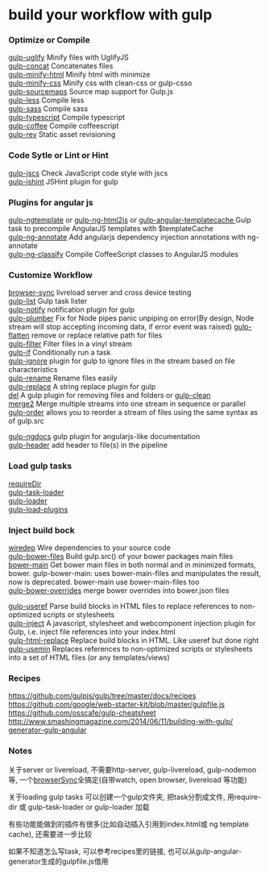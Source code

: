 # build your workflow with gulp

### Optimize or Compile
[gulp-uglify](https://www.npmjs.com/package/gulp-uglify) Minify files with UglifyJS  
[gulp-concat](https://www.npmjs.com/package/gulp-concat) Concatenates files  
[gulp-minify-html](https://www.npmjs.com/package/gulp-minify-html) Minify html with minimize  
[gulp-minify-css](https://www.npmjs.com/package/gulp-minify-css) Minify css with clean-css or gulp-csso  
[gulp-sourcemaps](https://www.npmjs.com/package/gulp-sourcemaps) Source map support for Gulp.js  
[gulp-less](https://www.npmjs.com/package/gulp-less)  Compile less  
[gulp-sass](https://www.npmjs.com/package/gulp-sass)  Compile sass  
[gulp-typescript](https://www.npmjs.com/package/gulp-typescript)  Compile typescript  
[gulp-coffee](https://www.npmjs.com/package/gulp-coffee)  Compile coffeescript  
[gulp-rev](https://www.npmjs.com/package/gulp-rev)  Static asset revisioning  


### Code Sytle or Lint or Hint
[gulp-jscs](https://github.com/jscs-dev/gulp-jscs) Check JavaScript code style with jscs  
[gulp-jshint](https://www.npmjs.com/package/gulp-jshint) JSHint plugin for gulp  

### Plugins for angular js
[gulp-ngtemplate](https://www.npmjs.com/package/gulp-ngtemplate) or [gulp-ng-html2js](https://www.npmjs.com/package/gulp-ng-html2js) or [gulp-angular-templatecache
](https://www.npmjs.com/package/gulp-angular-templatecache) Gulp task to precompile AngularJS templates with $templateCache  
[gulp-ng-annotate](https://www.npmjs.com/package/gulp-ng-annotate) Add angularjs dependency injection annotations with ng-annotate  
[gulp-ng-classify](https://www.npmjs.com/package/gulp-ng-classify) Compile CoffeeScript classes to AngularJS modules  


### Customize Workflow
[browser-sync](http://browsersync.io) livreload server and cross device testing  
[gulp-list](https://www.npmjs.com/package/gulp-list) Gulp task lister  
[gulp-notify](https://www.npmjs.com/package/gulp-notify) notification plugin for gulp  
[gulp-plumber](https://github.com/floatdrop/gulp-plumber) Fix for Node pipes panic unpiping on error(By design, Node stream will stop accepting incoming data, if error event was raised)
[gulp-flatten](https://www.npmjs.com/package/gulp-flatten) remove or replace relative path for files  
[gulp-filter](https://www.npmjs.com/package/gulp-filter) Filter files in a vinyl stream  
[gulp-if](https://www.npmjs.com/package/gulp-if) Conditionally run a task  
[gulp-ignore](https://github.com/robrich/gulp-ignore) plugin for gulp to ignore files in the stream based on file characteristics  
[gulp-rename](https://www.npmjs.com/package/gulp-rename) Rename files easily  
[gulp-replace](https://www.npmjs.com/package/gulp-replace) A string replace plugin for gulp  
[del](https://www.npmjs.com/package/del)  A gulp plugin for removing files and folders  or [gulp-clean](https://www.npmjs.com/package/gulp-clean)  
[merge2](https://www.npmjs.com/package/merge2) Merge multiple streams into one stream in sequence or parallel  
[gulp-order](https://www.npmjs.com/package/gulp-order) allows you to reorder a stream of files using the same syntax as of gulp.src  

[gulp-ngdocs](https://www.npmjs.com/package/gulp-ngdocs) gulp plugin for angularjs-like documentation  
[gulp-header](https://www.npmjs.com/package/gulp-header) add header to file(s) in the pipeline  

### Load gulp tasks
[requireDir](https://github.com/aseemk/requireDir)  
[gulp-task-loader](https://www.npmjs.com/package/gulp-task-loader)  
[gulp-loader](https://www.npmjs.com/package/gulp-loader)  
[gulp-load-plugins](https://www.npmjs.com/packages/gulp-load-plugins)  


### Inject build bock
[wiredep](https://github.com/taptapship/wiredep)  Wire dependencies to your source code  
[gulp-bower-files](https://www.npmjs.com/package/gulp-bower-files) Build gulp.src() of your bower packages main files  
[bower-main](https://www.npmjs.com/package/bower-main) Get bower main files in both normal and in minimized formats, bower.
gulp-bower-main: uses bower-main-files and manipulates the result, now is deprecated. bower-main use bower-main-files too  
[gulp-bower-overrides](https://www.npmjs.com/package/gulp-bower-overrides)  merge bower overrides into bower.json files  

[gulp-useref](https://www.npmjs.com/package/gulp-useref) Parse build blocks in HTML files to replace references to non-optimized scripts or stylesheets  
[gulp-inject](https://www.npmjs.com/package/gulp-inject) A javascript, stylesheet and webcomponent injection plugin for Gulp, i.e. inject file references into your index.html  
[gulp-html-replace](https://www.npmjs.com/package/gulp-html-replace) Replace build blocks in HTML. Like useref but done right  
[gulp-usemin](https://www.npmjs.com/package/gulp-usemin)  Replaces references to non-optimized scripts or stylesheets into a set of HTML files (or any templates/views)  


### Recipes
https://github.com/gulpjs/gulp/tree/master/docs/recipes  
https://github.com/google/web-starter-kit/blob/master/gulpfile.js  
https://github.com/osscafe/gulp-cheatsheet  
http://www.smashingmagazine.com/2014/06/11/building-with-gulp/  
[generator-gulp-angular](https://github.com/Swiip/generator-gulp-angular)


### Notes

关于server or livereload, 不需要http-server, gulp-livereload, gulp-nodemon等, 一个[browserSync](www.browsersync.io)全搞定(自带watch, open browser, livereload 等功能)  

关于loading gulp tasks 可以创建一个gulp文件夹, 把task分割成文件, 用require-dir 或 gulp-task-loader  or gulp-loader 加载

有些功能能做到的插件有很多(比如自动插入引用到index.html或 ng template cache), 还需要进一步比较  

如果不知道怎么写task, 可以参考recipes里的链接, 也可以从gulp-angular-generator生成的gulpfile.js借用  
